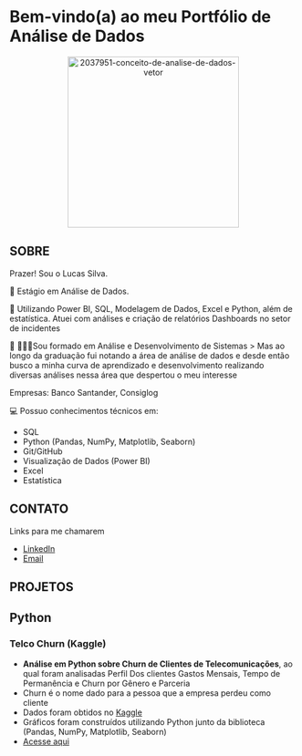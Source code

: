 # Bem-vindo(a) ao meu Portfólio de Análise de Dados

<div align="center">
  <img src="https://github.com/user-attachments/assets/0716f7dd-c9f5-4d1c-8405-f493400bcc9a" alt="2037951-conceito-de-analise-de-dados-vetor" width="300"/>
</div>

## SOBRE

 Prazer! Sou o Lucas Silva.

📍 Estágio em Análise de Dados.

📍 Utilizando Power BI, SQL, Modelagem de Dados, Excel e Python, além de estatística.
 Atuei com análises e criação de relatórios Dashboards no setor de incidentes 

📍 🧑🏼‍🎓Sou formado em Análise e Desenvolvimento de Sistemas
     > Mas ao longo da graduação fui notando a área de análise de dados e desde então busco a minha curva de aprendizado e desenvolvimento realizando diversas análises nessa área que despertou o meu interesse

Empresas: Banco Santander, Consiglog

💻 Possuo conhecimentos técnicos em:

- SQL
- Python (Pandas, NumPy, Matplotlib, Seaborn)
- Git/GitHub
- Visualização de Dados (Power BI)
- Excel
- Estatística

## CONTATO

Links para me chamarem

- [LinkedIn](https://www.linkedin.com/in/lucassilvad)
- [Email](lucas-lucas14@outlook.com)

## PROJETOS

## Python
### Telco Churn (Kaggle)
- <b>Análise em Python sobre Churn de Clientes de Telecomunicações</b>, ao qual foram analisadas Perfil Dos clientes
   Gastos Mensais, Tempo de Permanência e Churn por Gênero e Parceria
- Churn é o nome dado para a pessoa que a empresa perdeu como cliente
- Dados foram obtidos no [Kaggle](https://www.kaggle.com/datasets/blastchar/telco-customer-churn)
- Gráficos foram construídos utilizando Python junto da biblioteca (Pandas, NumPy, Matplotlib, Seaborn)
- [Acesse aqui](https://github.com/Lucas-Silva-Analytics/CaseChurn)
